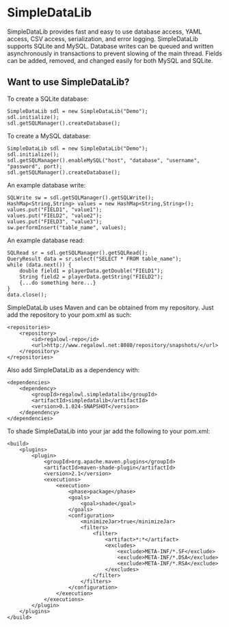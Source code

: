 SimpleDataLib
===========

SimpleDataLib provides fast and easy to use database access, YAML access, CSV access, serialization, and error logging.  SimpleDataLib supports SQLite and MySQL.  Database writes can be queued and written asynchronously in transactions to prevent slowing of the main thread.  Fields can be added, removed, and changed easily for both MySQL and SQLite.

Want to use SimpleDataLib?
---------
To create a SQLite database:
```
SimpleDataLib sdl = new SimpleDataLib("Demo");
sdl.initialize();
sdl.getSQLManager().createDatabase();
```

To create a MySQL database:
```
SimpleDataLib sdl = new SimpleDataLib("Demo");
sdl.initialize();
sdl.getSQLManager().enableMySQL("host", "database", "username", "password", port);
sdl.getSQLManager().createDatabase();
```

An example database write:
```
SQLWrite sw = sdl.getSQLManager().getSQLWrite();
HashMap<String,String> values = new HashMap<String,String>();
values.put("FIELD1", "value1");
values.put("FIELD2", "value2");
values.put("FIELD3", "value3");
sw.performInsert("table_name", values);
```

An example database read:
```
SQLRead sr = sdl.getSQLManager().getSQLRead();
QueryResult data = sr.select("SELECT * FROM table_name");
while (data.next()) {
	double field1 = playerData.getDouble("FIELD1");
	String field2 = playerData.getString("FIELD2");
	{...do something here...}
}
data.close();
```

SimpleDataLib uses Maven and can be obtained from my repository.  Just add the repository to your pom.xml as such:
```
<repositories>
	<repository>
		<id>regalowl-repo</id>
		<url>http://www.regalowl.net:8080/repository/snapshots/</url>
	</repository>
</repositories>
```

Also add SimpleDataLib as a dependency with:
```
<dependencies>
	<dependency>
		<groupId>regalowl.simpledatalib</groupId>
		<artifactId>simpledatalib</artifactId>
		<version>0.1.024-SNAPSHOT</version>
	</dependency>
</dependencies>
```
To shade SimpleDataLib into your jar add the following to your pom.xml:
```
<build>
	<plugins>
		<plugin>
			<groupId>org.apache.maven.plugins</groupId>
			<artifactId>maven-shade-plugin</artifactId>
			<version>2.1</version>
			<executions>
				<execution>
					<phase>package</phase>
					<goals>
						<goal>shade</goal>
					</goals>
					<configuration>
						<minimizeJar>true</minimizeJar>
						<filters>
							<filter>
								<artifact>*:*</artifact>
								<excludes>
									<exclude>META-INF/*.SF</exclude>
									<exclude>META-INF/*.DSA</exclude>
									<exclude>META-INF/*.RSA</exclude>
								</excludes>
							</filter>
						</filters>
					</configuration>
				</execution>
			</executions>
		</plugin>
	</plugins>
</build>
```


